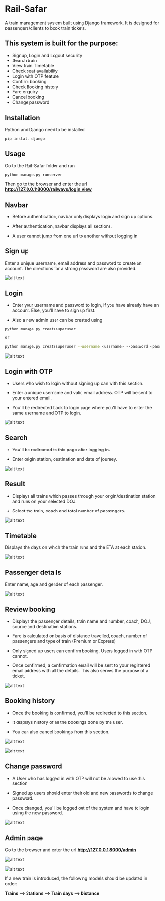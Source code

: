 
# Rail-Safar

A train management system built using Django framework. It is designed for passengers/clients to book train tickets.


## This system is built for the purpose:

* Signup, Login and Logout security
* Search train
* View train Timetable
* Check seat availability
* Login with OTP feature
* Confirm booking
* Check Booking history
* Fare enquiry
* Cancel booking
* Change password
  
## Installation
Python and Django need to be installed

```bash
pip install django
```

## Usage

Go to the Rail-Safar folder and run

```bash
python manage.py runserver
```

Then go to the browser and enter the url **http://127.0.0.1:8000/railways/login_view**

## Navbar

* Before authentication, navbar only displays login and sign up options.

* After authentication, navbar displays all sections. 

* A user cannot jump from one url to another without logging in.

## Sign up

Enter a unique username, email address and password to create an account. The directions for a strong password are also provided.

![alt text](https://imgur.com/tINXbYH.png)

## Login 

* Enter your username and password to login, if you have already have an account. Else, you'll have to sign up first.

* Also a new admin user can be created using

```bash
python manage.py createsuperuser

or

python manage.py createsuperuser --username <username> --password <password>

```
![alt text](https://imgur.com/49Ep4De.png)


## Login with OTP

* Users who wish to login without signing up can with this section. 

* Enter a unique username and valid email address. OTP will be sent to your entered email. 

* You'll be redirected back to login page where you'll have to enter the same username and OTP to login.

![alt text](https://imgur.com/IDo6LIC.png)

## Search 

* You'll be redirected to this page after logging in.

* Enter origin station, destination and date of journey. 

![alt text](https://imgur.com/x8KqwVW.png)

## Result

* Displays all trains which passes through your origin/destination station and runs on your selected DOJ.

* Select the train, coach and total number of passengers.

![alt text](https://imgur.com/NFqsTQv.png)

## Timetable

Displays the days on which the train runs and the ETA at each station.

![alt text](https://imgur.com/9tDtOSr.png)


## Passenger details

Enter name, age and gender of each passenger.

![alt text](https://imgur.com/KDoO4XF.png)


## Review booking

* Displays the passenger details, train name and number, coach, DOJ, source and destination stations.

* Fare is calculated on basis of distance travelled, coach, number of passengers and type of train (Premium or Express)

* Only signed up users can confirm booking. Users logged in with OTP cannot.

* Once confirmed, a confirmation email will be sent to your registered email address with all the details. This also serves the purpose of a ticket.

![alt text](https://imgur.com/Tvh7Aty.png)

## Booking history

* Once the booking is confirmed, you'll be redirected to this section.

* It displays history of all the bookings done by the user.

* You can also cancel bookings from this section.

![alt text](https://imgur.com/yZW7NjO.png)

![alt text](https://imgur.com/sfGP1S2.png)


## Change password

* A User who has logged in with OTP will not be allowed to use this section.

* Signed up users should enter their old and new passwords to change password.

* Once changed, you'll be logged out of the system and have to login using the new password.


![alt text](https://imgur.com/zlrbb1h.png)


## Admin page

Go to the browser and enter the url  **http://127.0.0.1:8000/admin**

![alt text](https://imgur.com/LWWROT8.png)

![alt text](https://imgur.com/bp94N8a.png)

If a new train is introduced, the following models should be updated in order: 

**Trains --> Stations --> Train days --> Distance**











